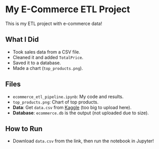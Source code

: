 # My E-Commerce ETL Project
This is my ETL project with e-commerce data!

## What I Did
- Took sales data from a CSV file.
- Cleaned it and added `TotalPrice`.
- Saved it to a database.
- Made a chart (`top_products.png`).

## Files
- `ecommerce_etl_pipeline.ipynb`: My code and results.
- `top_products.png`: Chart of top products.
- **Data**: Get `data.csv` from [Kaggle](https://www.kaggle.com/datasets/carrie1/ecommerce-data) (too big to upload here).
- **Database**: `ecommerce.db` is the output (not uploaded due to size).

## How to Run
- Download `data.csv` from the link, then run the notebook in Jupyter!

